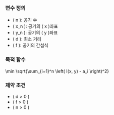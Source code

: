 ### 변수 정의
- \( n \): 공기 수
- \( x_n \): 공기의 \( x \)좌표
- \( y_n \): 공기의 \( y \)좌표
- \( d \): 최소 거리
- \( f \): 공기의 간섭식

### 목적 함수
\min \sqrt{\sum_{i=1}^n \left( I(x, y) - a_i \right)^2}

### 제약 조건
- \( d > 0 \)
- \( f > 0 \)
- \( n > 0 \)